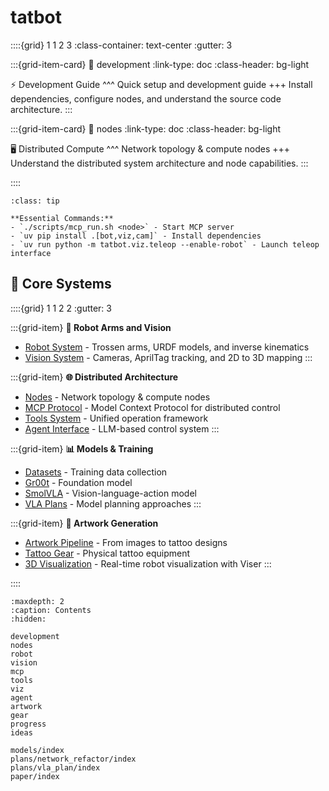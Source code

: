# tatbot

::::{grid} 1 1 2 3
:class-container: text-center
:gutter: 3

:::{grid-item-card}
:link: development
:link-type: doc
:class-header: bg-light

⚡ Development Guide
^^^
Quick setup and development guide
+++
Install dependencies, configure nodes, and understand the source code architecture.
:::

:::{grid-item-card}
:link: nodes
:link-type: doc
:class-header: bg-light

🖥️ Distributed Compute
^^^
Network topology & compute nodes
+++
Understand the distributed system architecture and node capabilities.
:::

::::

```{admonition} Quick Reference
:class: tip

**Essential Commands:**
- `./scripts/mcp_run.sh <node>` - Start MCP server
- `uv pip install .[bot,viz,cam]` - Install dependencies
- `uv run python -m tatbot.viz.teleop --enable-robot` - Launch teleop interface
```

## 🔧 Core Systems

::::{grid} 1 1 2 2
:gutter: 3

:::{grid-item}
**🦾 Robot Arms and Vision**
- [Robot System](robot.md) - Trossen arms, URDF models, and inverse kinematics
- [Vision System](vision.md) - Cameras, AprilTag tracking, and 2D to 3D mapping
:::

:::{grid-item}
**🌐 Distributed Architecture** 
- [Nodes](nodes.md) - Network topology & compute nodes
- [MCP Protocol](mcp.md) - Model Context Protocol for distributed control
- [Tools System](tools.md) - Unified operation framework
- [Agent Interface](agent.md) - LLM-based control system
:::

:::{grid-item}
**📊 Models & Training**
- [Datasets](models/data.md) - Training data collection
- [Gr00t](models/gr00t.md) - Foundation model
- [SmolVLA](models/smolvla.md) - Vision-language-action model
- [VLA Plans](plans/vla_plan/index.md) - Model planning approaches
:::

:::{grid-item}
**🎨 Artwork Generation**
- [Artwork Pipeline](artwork.md) - From images to tattoo designs
- [Tattoo Gear](gear.md) - Physical tattoo equipment
- [3D Visualization](viz.md) - Real-time robot visualization with Viser
:::

::::

```{toctree}
:maxdepth: 2
:caption: Contents
:hidden:

development
nodes
robot
vision
mcp
tools
viz
agent
artwork
gear
progress
ideas

models/index
plans/network_refactor/index
plans/vla_plan/index
paper/index
```
